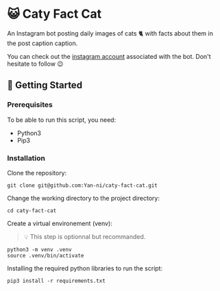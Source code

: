 # 😺 Caty Fact Cat

An Instagram bot posting daily images of cats 🐈 with facts about them in the post caption caption.

You can check out the [instagram account](https://www.instagram.com/caty_fact_cat/) associated with the bot. Don't hesitate to follow 😉

## 🚀 Getting Started

### Prerequisites

To be able to run this script, you need:

* Python3
* Pip3

### Installation

Clone the repository:

```shell
git clone git@github.com:Yan-ni/caty-fact-cat.git
```

Change the working directory to the project directory:

```shell
cd caty-fact-cat
```

Create a virtual environement (venv):
> 💡 This step is optionnal but recommanded.

```shell
python3 -m venv .venv
source .venv/bin/activate
```

Installing the required python libraries to run the script:

```shell
pip3 install -r requirements.txt
```
